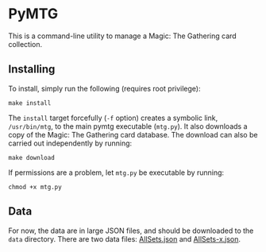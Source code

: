 # PyMTG

This is a command-line utility to manage a Magic: The Gathering card collection.

## Installing

To install, simply run the following (requires root privilege):

    make install

The `install` target forcefully (`-f` option) creates a symbolic link, `/usr/bin/mtg`, to the main pymtg executable (`mtg.py`). It also downloads a copy of the Magic: The Gathering card database. The download can also be carried out independently by running:

    make download

If permissions are a problem, let `mtg.py` be executable by running:

    chmod +x mtg.py

## Data

For now, the data are in large JSON files, and should be downloaded to the `data` directory. There are two data files: [AllSets.json][allsets] and [AllSets-x.json][allsets-x].

[allsets]:   http://mtgjson.com/json/AllSets.json
[allsets-x]: http://mtgjson.com/json/AllSets-x.json
